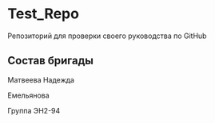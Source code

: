 # Test_Repo
Репозиторий для проверки своего руководства по GitHub

## Состав бригады
Матвеева Надежда

Емельянова

Группа ЭН2-94
